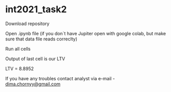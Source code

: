 # int2021_task2
Download repository

Open .ipynb file (if you don\`t have Jupiter open with google colab, but make sure that data file reads correclty)

Run all cells

Output of last cell is our LTV

LTV = 8.8952

If you have any troubles contact analyst via e-mail - dima.chornyy@gmail.com
